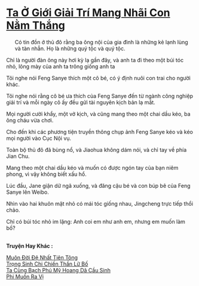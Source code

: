 <a href="https://truyentiki.com/ta-o-gioi-giai-tri-mang-nhai-con-nam-thang.33832/" title="Ta Ở Giới Giải Trí Mang Nhãi Con Nằm Thắng"><h1>Ta Ở Giới Giải Trí Mang Nhãi Con Nằm Thắng</h1></a><div style="display:table"><img align="right" style="float: left; padding: 10px;" src="https://truyentiki.com/images/story/200x260/33832.jpg" alt="">Có tin đồn ở thủ đô rằng ba ông nội của gia đình là những kẻ lạnh lùng và tàn nhẫn. Họ là những quý tộc và quý tộc. <p></p> Chỉ là người đàn ông này hơi kỳ lạ gần đây, và anh ta đi theo một búi tóc nhỏ, lông mày của anh ta trông giống anh ta <p></p> Tôi nghe nói Feng Sanye thích một cô bé, có ý định nuôi con trai cho người khác. <p></p> Tôi nghe nói rằng cô bé ưa thích của Feng Sanye đến từ ngành công nghiệp giải trí và mỗi ngày cô ấy đều gửi tài nguyên kịch bản lạ mắt. <p></p> Mọi người cười khẩy, một vở kịch, và cũng mang theo một chai dầu kéo, ba ông cháu vừa chơi. <p></p> Cho đến khi các phương tiện truyền thông chụp ảnh Feng Sanye kéo và kéo mọi người vào Cục Nội vụ. <p></p> Toàn bộ thủ đô đã bùng nổ, và Jiaohua không dám nói, và chỉ tay về phía Jian Chu. <p></p> Mang theo một chai dầu kéo và muốn có được ngón tay của bạn niêm phong, vì vậy không biết xấu hổ. <p></p> Lúc đầu, Jane giận dữ ngã xuống, và đăng cậu bé và con búp bê của Feng Sanye lên Weibo. <p></p> Nhìn vào hai khuôn mặt nhỏ có mái tóc giống nhau, Jingcheng trực tiếp thổi chảo. <p></p> Chỉ có búi tóc nhỏ im lặng: Anh coi em như anh em, nhưng em muốn làm bố?</div><p><br><b>Truyện Hay Khác :</b></p><a href="https://truyentiki.com/muon-doi-de-nhat-tien-tong.33831/" alt="Muôn Đời Đệ Nhất Tiên Tông">Muôn Đời Đệ Nhất Tiên Tông</a><br/><a href="https://github.com/nownovels/top500/tree/master/truyenhay/33943/" alt="Trọng Sinh Chi Chiến Thần Lữ Bố">Trọng Sinh Chi Chiến Thần Lữ Bố</a><br/><a href="https://github.com/nownovels/top500/tree/master/truyenhay/33850/" alt="Ta Cùng Bạch Phú Mỹ Hoang Dã Cầu Sinh">Ta Cùng Bạch Phú Mỹ Hoang Dã Cầu Sinh</a><br/><a href="https://github.com/nownovels/top500/tree/master/truyenhay/33861/" alt="Phi Muốn Ra Vị">Phi Muốn Ra Vị</a><br/>